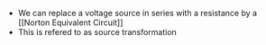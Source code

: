 - We can replace a voltage source in series with a resistance by a [[Norton Equivalent Circuit]]
- This is refered to as source transformation